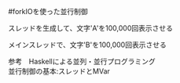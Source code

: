 #forkIOを使った並行制御
  
スレッドを生成して、文字'A'を100,000回表示させる  
  
メインスレッドで、文字'B'を100,000回表示させる  
  
参考　Haskellによる並列・並行プログラミング  
      並行制御の基本:スレッドとMVar  
  
